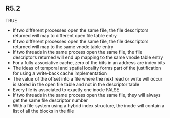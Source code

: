 ## R5.2
TRUE
- If two different processes open the same file, the file descriptors returned will map to different open file table entry
- If two different processes open the same file, the file descriptors returned will map to the same vnode table entry
- If two threads in the same process open the same file, the file descriptors returned will end up mapping to the same vnode table entry
- For a fully associative cache, zero of the bits in an address are index bits
- The ideas of temporal and spatial locality forms part of the justification for using a write-back cache implementation
- The value of the offset into a file where the next read or write will occur is stored in the open file table and not in the descriptor table
- Every file is associated to exactly one inode
FALSE
- If two threads in the same process open the same file, they will always get the same file descriptor number
- With a file system using a hybrid index structure, the inode will contain a list of all the blocks in the file